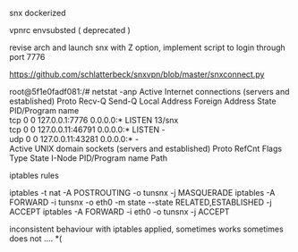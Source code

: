 snx dockerized

vpnrc envsubsted  ( deprecated ) 

revise arch and launch snx with Z option, implement script to login through port 7776

https://github.com/schlatterbeck/snxvpn/blob/master/snxconnect.py

root@5f1e0fadf081:/# netstat  -anp 
Active Internet connections (servers and established)
Proto Recv-Q Send-Q Local Address           Foreign Address         State       PID/Program name    
tcp        0      0 127.0.0.1:7776          0.0.0.0:*               LISTEN      13/snx              
tcp        0      0 127.0.0.11:46791        0.0.0.0:*               LISTEN      -                   
udp        0      0 127.0.0.11:43281        0.0.0.0:*                           -                   
Active UNIX domain sockets (servers and established)
Proto RefCnt Flags       Type       State         I-Node   PID/Program name     Path


iptables rules 

iptables -t nat -A POSTROUTING -o tunsnx -j MASQUERADE
iptables -A FORWARD -i tunsnx -o eth0 -m state --state RELATED,ESTABLISHED -j ACCEPT
iptables -A FORWARD -i eth0 -o tunsnx -j ACCEPT 

 inconsistent behaviour with iptables applied, sometimes works sometimes does not .... *(
